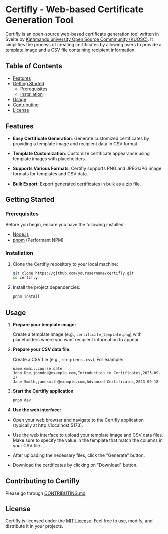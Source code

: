 # Certifly - Web-based Certificate Generation Tool

Certifly is an open-source web-based certificate generation tool written in Svelte by [Kathmandu university Open Source Commmunity (KUOSC)](https://kucc.ku.edu.np/kuosc/). It simplifies the process of creating certificates by allowing users to provide a template image and a CSV file containing recipient information.

## Table of Contents

- [Features](#features)
- [Getting Started](#getting-started)
  - [Prerequisites](#prerequisites)
  - [Installation](#installation)
- [Usage](#usage)
- [Contributing](#contributing)
- [License](#license)

## Features

- **Easy Certificate Generation**: Generate customized certificates by providing a template image and recipient data in CSV format.

- **Template Customization**: Customize certificate appearance using template images with placeholders.

- **Supports Various Formats**: Certifly supports PNG and JPEG/JPG image formats for templates and CSV data.

- **Bulk Export**: Export generated certificates in bulk as a zip file.

## Getting Started

### Prerequisites

Before you begin, ensure you have the following installed:

- [Node.js](https://nodejs.org/)
- [pnpm](https://pnpm.io/) (Performant NPM)

### Installation

1. Clone the Certifly repository to your local machine:

   ```bash
   git clone https://github.com/yourusername/certifly.git
   cd certifly
   ```

2. Install the project dependencies:

   ```bash
   pnpm install
   ```

## Usage

1. **Prepare your template image:**

   Create a template image (e.g., `certificate_template.png`) with placeholders where you want recipient information to appear.

2. **Prepare your CSV data file:**

   Create a CSV file (e.g., `recipients.csv`). For example:<br>

   ```csv
   name,email,course,date
   John Doe,johndoe@example.com,Introduction to Certificates,2023-09-17
   Jane Smith,janesmith@example.com,Advanced Certificates,2023-09-18
   ```

3. **Start the Certifly application**

   ```bash
   pnpm dev
   ```

4. **Use the web interface:**

- Open your web browser and navigate to the Certifly application (typically at http://localhost:5173).

- Use the web interface to upload your template image and CSV data files. Make sure to specify the value in the template that match the columns in your CSV file.

- After uploading the necessary files, click the "Generate" button.

- Download the certificates by clicking on "Download" button.

## Contributing to Certifly

Please go through [CONTRIBUTING.md](https://github.com/kuosc2005/certifly/blob/main/CONTRIBUTING.md)

## License

Certifly is licensed under the [MIT License](https://opensource.org/license/mit/). Feel free to use, modify, and distribute it in your projects.
